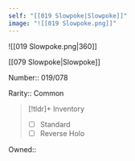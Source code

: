 ```yaml
---
self: "[[019 Slowpoke|Slowpoke]]"
image: "![[019 Slowpoke.png]]"
---
```


![[019 Slowpoke.png|360]]

[[079 Slowpoke|Slowpoke]]

Number:: 019/078

Rarity:: Common

> [!tldr]+ Inventory
> - [ ] Standard
> - [ ] Reverse Holo

Owned:: 

